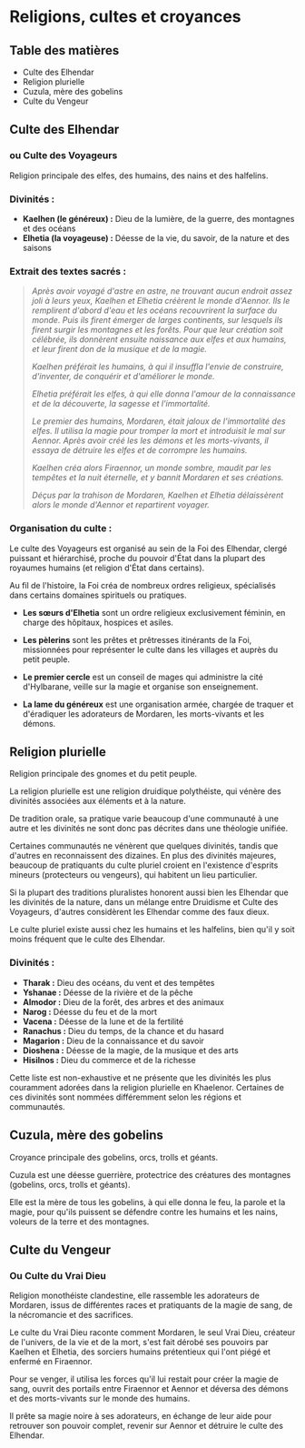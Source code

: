 # Religions, cultes et croyances

## Table des matières

- Culte des Elhendar
- Religion plurielle
- Cuzula, mère des gobelins
- Culte du Vengeur

## Culte des Elhendar
### ou Culte des Voyageurs

Religion principale des elfes, des humains, des nains et des halfelins.

### Divinités :

- **Kaelhen (le généreux) :** Dieu de la lumière, de la guerre, des montagnes et des océans
- **Elhetia (la voyageuse) :** Déesse de la vie, du savoir, de la nature et des saisons

### Extrait des textes sacrés :

>*Après avoir voyagé d'astre en astre, ne trouvant aucun endroit assez joli à leurs yeux, Kaelhen et Elhetia créèrent le monde d'Aennor. Ils le remplirent d'abord d'eau et les océans recouvrirent la surface du monde. Puis ils firent émerger de larges continents, sur lesquels ils firent surgir les montagnes et les forêts. Pour que leur création soit célébrée, ils donnèrent ensuite naissance aux elfes et aux humains, et leur firent don de la musique et de la magie.*
>
>*Kaelhen préférait les humains, à qui il insuffla l'envie de construire, d'inventer, de conquérir et d'améliorer le monde.*
>
>*Elhetia préférait les elfes, à qui elle donna l'amour de la connaissance et de la découverte, la sagesse et l'immortalité.*
>
>*Le premier des humains, Mordaren, était jaloux de l'immortalité des elfes. Il utilisa la magie pour tromper la mort et introduisit le mal sur Aennor. Après avoir créé les les démons et les morts-vivants, il essaya de détruire les elfes et de corrompre les humains.*
>
>*Kaelhen créa alors Firaennor, un monde sombre, maudit par les tempêtes et la nuit éternelle, et y bannit Mordaren et ses créations.*
>
>*Déçus par la trahison de Mordaren, Kaelhen et Elhetia délaissèrent alors le monde d'Aennor et repartirent voyager.*

### Organisation du culte :

Le culte des Voyageurs est organisé au sein de la Foi des Elhendar, clergé puissant et hiérarchisé, proche du pouvoir d'État dans la plupart des royaumes humains (et religion d'État dans certains).

Au fil de l'histoire, la Foi créa de nombreux ordres religieux, spécialisés dans certains domaines spirituels ou pratiques.

- **Les sœurs d'Elhetia** sont un ordre religieux exclusivement féminin, en charge des hôpitaux, hospices et asiles.

- **Les pèlerins** sont les prêtes et prêtresses itinérants de la Foi, missionnées pour représenter le culte dans les villages et auprès du petit peuple. 

- **Le premier cercle** est un conseil de mages qui administre la cité d'Hylbarane, veille sur la magie et organise son enseignement.

- **La lame du généreux** est une organisation armée, chargée de traquer et d'éradiquer les adorateurs de Mordaren, les morts-vivants et les démons.

## Religion plurielle

Religion principale des gnomes et du petit peuple.

La religion plurielle est une religion druidique polythéiste, qui vénère des divinités associées aux éléments et à la nature.

De tradition orale, sa pratique varie beaucoup d'une communauté à une autre et les divinités ne sont donc pas décrites dans une théologie unifiée.

Certaines communautés ne vénèrent que quelques divinités, tandis que d'autres en reconnaissent des dizaines. En plus des divinités majeures, beaucoup de pratiquants du culte pluriel croient en l'existence d'esprits mineurs (protecteurs ou vengeurs), qui habitent un lieu particulier.

Si la plupart des traditions pluralistes honorent aussi bien les Elhendar que les divinités de la nature, dans un mélange entre Druidisme et Culte des Voyageurs, d'autres considèrent les Elhendar comme des faux dieux.

Le culte pluriel existe aussi chez les humains et les halfelins, bien qu'il y soit moins fréquent que le culte des Elhendar.

### Divinités :

- **Tharak :** Dieu des océans, du vent et des tempêtes
- **Yshanae :** Déesse de la rivière et de la pêche
- **Almodor :** Dieu de la forêt, des arbres et des animaux
- **Narog :** Déesse du feu et de la mort
- **Vacena :** Déesse de la lune et de la fertilité
- **Ranachus :** Dieu du temps, de la chance et du hasard
- **Magarion :** Dieu de la connaissance et du savoir
- **Dioshena :** Déesse de la magie, de la musique et des arts
- **Hisilnos :** Dieu du commerce et de la richesse

Cette liste est non-exhaustive et ne présente que les divinités les plus couramment adorées dans la religion plurielle en Khaelenor. Certaines de ces divinités sont nommées différemment selon les régions et communautés.


## Cuzula, mère des gobelins

Croyance principale des gobelins, orcs, trolls et géants.

Cuzula est une déesse guerrière, protectrice des créatures des montagnes (gobelins, orcs, trolls et géants).

Elle est la mère de tous les gobelins, à qui elle donna le feu, la parole et la magie, pour qu'ils puissent se défendre contre les humains et les nains, voleurs de la terre et des montagnes.


## Culte du Vengeur
### Ou Culte du Vrai Dieu

Religion monothéiste clandestine, elle rassemble les adorateurs de Mordaren, issus de différentes races et pratiquants de la magie de sang, de la nécromancie et des sacrifices.

Le culte du Vrai Dieu raconte comment Mordaren, le seul Vrai Dieu, créateur de l'univers, de la vie et de la mort, s'est fait dérobé ses pouvoirs par Kaelhen et Elhetia, des sorciers humains prétentieux qui l'ont piégé et enfermé en Firaennor.

Pour se venger, il utilisa les forces qu'il lui restait pour créer la magie de sang, ouvrit des portails entre Firaennor et Aennor et déversa des démons et des morts-vivants sur le monde des humains.

Il prête sa magie noire à ses adorateurs, en échange de leur aide pour retrouver son pouvoir complet, revenir sur Aennor et détruire le culte des Elhendar.